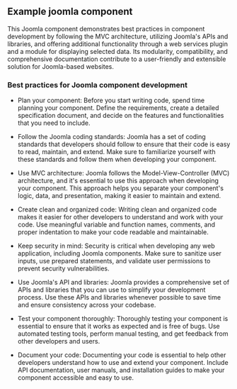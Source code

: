 ## Example joomla component

This Joomla component demonstrates best practices in component development by following the MVC architecture, utilizing Joomla's APIs and libraries, and offering additional functionality through a web services plugin and a module for displaying selected data. Its modularity, compatibility, and comprehensive documentation contribute to a user-friendly and extensible solution for Joomla-based websites.

### Best practices for Joomla component development

- Plan your component: Before you start writing code, spend time planning your component. Define the requirements, create a detailed specification document, and decide on the features and functionalities that you need to include.

- Follow the Joomla coding standards: Joomla has a set of coding standards that developers should follow to ensure that their code is easy to read, maintain, and extend. Make sure to familiarize yourself with these standards and follow them when developing your component.

- Use MVC architecture: Joomla follows the Model-View-Controller (MVC) architecture, and it's essential to use this approach when developing your component. This approach helps you separate your component's logic, data, and presentation, making it easier to maintain and extend.

- Create clean and organized code: Writing clean and organized code makes it easier for other developers to understand and work with your code. Use meaningful variable and function names, comments, and proper indentation to make your code readable and maintainable.

- Keep security in mind: Security is critical when developing any web application, including Joomla components. Make sure to sanitize user inputs, use prepared statements, and validate user permissions to prevent security vulnerabilities.

- Use Joomla's API and libraries: Joomla provides a comprehensive set of APIs and libraries that you can use to simplify your development process. Use these APIs and libraries whenever possible to save time and ensure consistency across your codebase.

- Test your component thoroughly: Thoroughly testing your component is essential to ensure that it works as expected and is free of bugs. Use automated testing tools, perform manual testing, and get feedback from other developers and users.

- Document your code: Documenting your code is essential to help other developers understand how to use and extend your component. Include API documentation, user manuals, and installation guides to make your component accessible and easy to use.
